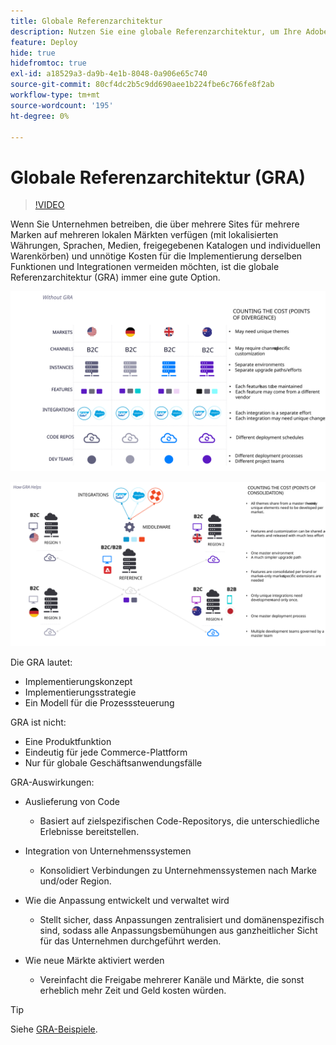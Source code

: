 ```yaml
---
title: Globale Referenzarchitektur
description: Nutzen Sie eine globale Referenzarchitektur, um Ihre Adobe Commerce-Implementierung optimal zu nutzen.
feature: Deploy
hide: true
hidefromtoc: true
exl-id: a18529a3-da9b-4e1b-8048-0a906e65c740
source-git-commit: 80cf4dc2b5c9dd690aee1b224fbe6c766fe8f2ab
workflow-type: tm+mt
source-wordcount: '195'
ht-degree: 0%

---
```



# Globale Referenzarchitektur (GRA)

>[!VIDEO](https://video.tv.adobe.com/v/3410528/?quality=12&learn=on)

Wenn Sie Unternehmen betreiben, die über mehrere Sites für mehrere Marken auf mehreren lokalen Märkten verfügen (mit lokalisierten Währungen, Sprachen, Medien, freigegebenen Katalogen und individuellen Warenkörben) und unnötige Kosten für die Implementierung derselben Funktionen und Integrationen vermeiden möchten, ist die globale Referenzarchitektur (GRA) immer eine gute Option.

![Tabelle, die die Kosten der Divergenz in der Architektur erklärt](../../../assets/playbooks/divergent-architecture.svg)

![Tabelle, die die Kosten für die Konsolidierung in der Architektur erklärt](../../../assets/playbooks/consolidated-architecture.svg)

Die GRA lautet:

- Implementierungskonzept
- Implementierungsstrategie
- Ein Modell für die Prozesssteuerung

GRA ist nicht:

- Eine Produktfunktion
- Eindeutig für jede Commerce-Plattform
- Nur für globale Geschäftsanwendungsfälle

GRA-Auswirkungen:

- Auslieferung von Code

   - Basiert auf zielspezifischen Code-Repositorys, die unterschiedliche Erlebnisse bereitstellen.

- Integration von Unternehmenssystemen

   - Konsolidiert Verbindungen zu Unternehmenssystemen nach Marke und/oder Region.

- Wie die Anpassung entwickelt und verwaltet wird

   - Stellt sicher, dass Anpassungen zentralisiert und domänenspezifisch sind, sodass alle Anpassungsbemühungen aus ganzheitlicher Sicht für das Unternehmen durchgeführt werden.

- Wie neue Märkte aktiviert werden

   - Vereinfacht die Freigabe mehrerer Kanäle und Märkte, die sonst erheblich mehr Zeit und Geld kosten würden.

>[!TIP]
>
>Siehe [GRA-Beispiele](examples.md).
